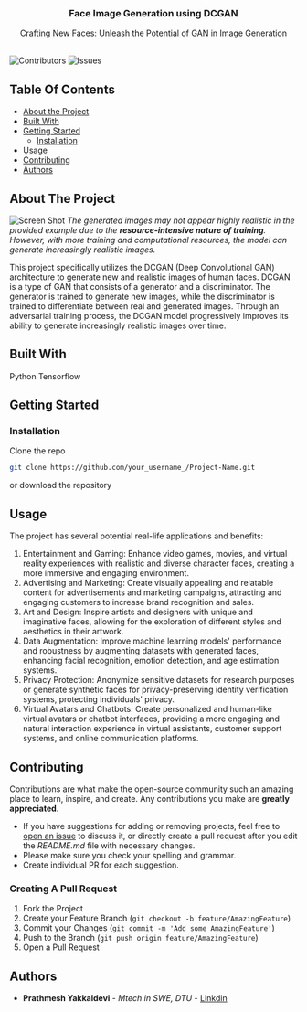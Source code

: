 <br/>
<p align="center">
  <h3 align="center">Face Image Generation using DCGAN</h3>

  <p align="center">
    Crafting New Faces: Unleash the Potential of GAN in Image Generation
    <br/>
    <br/>
  </p>
</p>

![Contributors](https://img.shields.io/github/contributors/prathmesh-yakkaldevi/Face_Image_Generation?color=dark-green) ![Issues](https://img.shields.io/github/issues/prathmesh-yakkaldevi/Face_Image_Generation) 

## Table Of Contents

* [About the Project](#about-the-project)
* [Built With](#built-with)
* [Getting Started](#getting-started)
  * [Installation](#installation)
* [Usage](#usage)
* [Contributing](#contributing)
* [Authors](#authors)

## About The Project

![Screen Shot](https://drive.google.com/uc?id=10RZeE5FKBtjkyuHaNHvfVTwGd-tfhJhS)
_The generated images may not appear highly realistic in the provided example due to the **resource-intensive nature of training**. However, with more training and computational resources, the model can generate increasingly realistic images._

This project specifically utilizes the DCGAN (Deep Convolutional GAN) architecture to generate new and realistic images of human faces. DCGAN is a type of GAN that consists of a generator and a discriminator. The generator is trained to generate new images, while the discriminator is trained to differentiate between real and generated images. Through an adversarial training process, the DCGAN model progressively improves its ability to generate increasingly realistic images over time.

## Built With

Python
Tensorflow


## Getting Started


### Installation

Clone the repo

```sh
git clone https://github.com/your_username_/Project-Name.git
```
or download the repository

## Usage

The project has several potential real-life applications and benefits:
1. Entertainment and Gaming: Enhance video games, movies, and virtual reality experiences with realistic and diverse character faces, creating a more immersive and engaging environment.
2. Advertising and Marketing: Create visually appealing and relatable content for advertisements and marketing campaigns, attracting and engaging customers to increase brand recognition and sales.
3. Art and Design: Inspire artists and designers with unique and imaginative faces, allowing for the exploration of different styles and aesthetics in their artwork.
4. Data Augmentation: Improve machine learning models' performance and robustness by augmenting datasets with generated faces, enhancing facial recognition, emotion detection, and age estimation systems.
5. Privacy Protection: Anonymize sensitive datasets for research purposes or generate synthetic faces for privacy-preserving identity verification systems, protecting individuals' privacy.
6. Virtual Avatars and Chatbots: Create personalized and human-like virtual avatars or chatbot interfaces, providing a more engaging and natural interaction experience in virtual assistants, customer support systems, and online communication platforms.

## Contributing

Contributions are what make the open-source community such an amazing place to learn, inspire, and create. Any contributions you make are **greatly appreciated**.
* If you have suggestions for adding or removing projects, feel free to [open an issue](https://github.com/prathmesh-yakkaldevi/Face_Image_Generation/issues/new) to discuss it, or directly create a pull request after you edit the *README.md* file with necessary changes.
* Please make sure you check your spelling and grammar.
* Create individual PR for each suggestion.

### Creating A Pull Request

1. Fork the Project
2. Create your Feature Branch (`git checkout -b feature/AmazingFeature`)
3. Commit your Changes (`git commit -m 'Add some AmazingFeature'`)
4. Push to the Branch (`git push origin feature/AmazingFeature`)
5. Open a Pull Request

## Authors

* **Prathmesh Yakkaldevi** - *Mtech in SWE, DTU* - [Linkdin](https://www.linkedin.com/in/prathmesh-yakkaldevi/)


